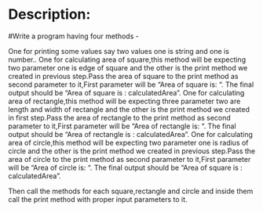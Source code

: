 # Description:

#Write a program having four methods -

One for printing some values say two values one is string and one is number..
One for calculating area of square,this method will be expecting two parameter one is edge of square and the other is the print method we created in previous step.Pass the area of square to the print method as second parameter to it,First parameter will be “Area of square is: “. The final output should be “Area of square is : calculatedArea”.
One for calculating area of rectangle,this method will be expecting three parameter two are length and width of rectangle and the other is the print method we created in first step.Pass the area of rectangle to the print method as second parameter to it,First parameter will be “Area of rectangle  is: “. The final output should be “Area of rectangle is : calculatedArea”.
One for calculating area of circle,this method will be expecting two parameter one is radius of circle and the other is the print method we created in previous step.Pass the area of circle to the print method as second parameter to it,First parameter will be “Area of circle is: “. The final output should be “Area of square is : calculatedArea”.
 

Then call the methods for each square,rectangle and circle and inside them call the print method with proper input parameters to it.
